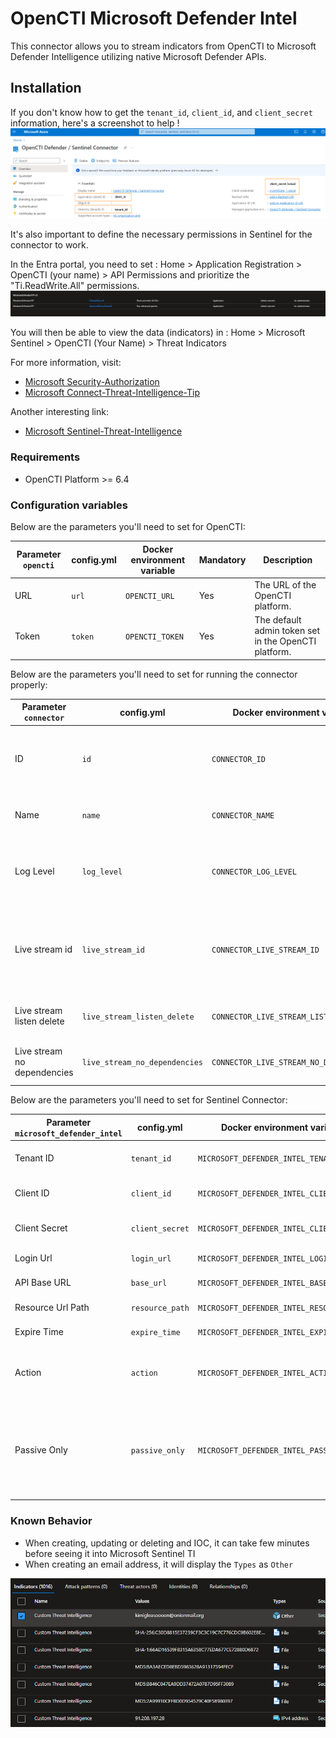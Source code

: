 # OpenCTI Microsoft Defender Intel

This connector allows you to stream indicators from OpenCTI to Microsoft Defender Intelligence utilizing native Microsoft Defender APIs.

## Installation

If you don't know how to get the `tenant_id`, `client_id`, and `client_secret` information, here's a screenshot to
help !
![Sentinel_variables](./doc/sentinel_info_variables.png)

It's also important to define the necessary permissions in Sentinel for the connector to work.

In the Entra portal, you need to set :
Home > Application Registration > OpenCTI (your name) > API Permissions
and prioritize the "Ti.ReadWrite.All" permissions.
![Sentinel_permission](./doc/permission_mandatory.png)

You will then be able to view the data (indicators) in :
Home > Microsoft Sentinel > OpenCTI (Your Name) > Threat Indicators

For more information, visit:

- [Microsoft Security-Authorization](https://learn.microsoft.com/en-us/graph/security-authorization)
- [Microsoft Connect-Threat-Intelligence-Tip](https://learn.microsoft.com/en-us/azure/sentinel/connect-threat-intelligence-tip)

Another interesting link:

- [Microsoft Sentinel-Threat-Intelligence](https://learn.microsoft.com/en-us/azure/architecture/example-scenario/data/sentinel-threat-intelligence#import-threat-indicators-with-the-platforms-data-connector)

### Requirements

- OpenCTI Platform >= 6.4

### Configuration variables

Below are the parameters you'll need to set for OpenCTI:

| Parameter `opencti` | config.yml | Docker environment variable | Mandatory | Description                                          |
|---------------------|------------|-----------------------------|-----------|------------------------------------------------------|
| URL                 | `url`      | `OPENCTI_URL`               | Yes       | The URL of the OpenCTI platform.                     |
| Token               | `token`    | `OPENCTI_TOKEN`             | Yes       | The default admin token set in the OpenCTI platform. |

Below are the parameters you'll need to set for running the connector properly:

| Parameter `connector`       | config.yml                    | Docker environment variable             | Default  | Mandatory | Example                                | Description                                                                            |
|-----------------------------|-------------------------------|-----------------------------------------|----------|-----------|----------------------------------------|----------------------------------------------------------------------------------------|
| ID                          | `id`                          | `CONNECTOR_ID`                          | /        | Yes       | `fe418972-1b42-42c9-a665-91544c1a9939` | A unique `UUIDv4` identifier for this connector instance.                              |
| Name                        | `name`                        | `CONNECTOR_NAME`                        | /        | Yes       | `Microsoft Defender Intel`             | Full name of the connector : `Microsoft Sentinel`.                                     |
| Log Level                   | `log_level`                   | `CONNECTOR_LOG_LEVEL`                   | `error`  | No        | `error`                                | Determines the verbosity of the logs. Options are `debug`, `info`, `warn`, or `error`. |
| Live stream id              | `live_stream_id`              | `CONNECTOR_LIVE_STREAM_ID`              | /        | Yes       | `9f204482-47a4-4fa4-b88b-ff4f390f31dd` | The Live Stream ID of the stream created in the OpenCTI interface. A unique `UUIDv4`.  |
| Live stream listen delete   | `live_stream_listen_delete`   | `CONNECTOR_LIVE_STREAM_LISTEN_DELETE`   | `true`   | No        | `true`                                 | The Live Stream listen delete must be `true`.                                          |
| Live stream no dependencies | `live_stream_no_dependencies` | `CONNECTOR_LIVE_STREAM_NO_DEPENDENCIES` | `true`   | No        | `true`                                 | The Live Stream no dependencies must be `true`.                                        |

Below are the parameters you'll need to set for Sentinel Connector:

| Parameter `microsoft_defender_intel` | config.yml         | Docker environment variable                 | Default                                    | Mandatory | Example                                    | Description                                                                                                                                                                                                                                                                                                                                                       |
|--------------------------------------|--------------------|---------------------------------------------|--------------------------------------------|-----------|--------------------------------------------|-------------------------------------------------------------------------------------------------------------------------------------------------------------------------------------------------------------------------------------------------------------------------------------------------------------------------------------------------------------------|
| Tenant ID                            | `tenant_id`        | `MICROSOFT_DEFENDER_INTEL_TENANT_ID`        | /                                          | Yes       | /                                          | Your Azure App Tenant ID, see the screenshot to help you find this information.                                                                                                                                                                                                                                                                                   |
| Client ID                            | `client_id`        | `MICROSOFT_DEFENDER_INTEL_CLIENT_ID`        | /                                          | Yes       | /                                          | Your Azure App Client ID, see the screenshot to help you find this information.                                                                                                                                                                                                                                                                                   |
| Client Secret                        | `client_secret`    | `MICROSOFT_DEFENDER_INTEL_CLIENT_SECRET`    | /                                          | Yes       | /                                          | Your Azure App Client secret, See the screenshot to help you find this information.                                                                                                                                                                                                                                                                               |
| Login Url                            | `login_url`        | `MICROSOFT_DEFENDER_INTEL_LOGIN_URL`        | `https://login.microsoft.com`              | No        | `https://login.microsoft.com`              | Login URL for Microsoft which is `https://login.microsoft.com`                                                                                                                                                                                                                                                                                                    |
| API Base URL                         | `base_url`         | `MICROSOFT_DEFENDER_INTEL_BASE_URL`         | `https://api.securitycenter.microsoft.com` | No        | `https://api.securitycenter.microsoft.com` | The resource the API will use which is `https://api.securitycenter.microsoft.com`                                                                                                                                                                                                                                                                                 |
| Resource Url Path                    | `resource_path`    | `MICROSOFT_DEFENDER_INTEL_RESOURCE_PATH`    | `/api/indicators`                          | No        | `/api/indicators`                          | The request URL that will be used which is `/api/indicators`                                                                                                                                                                                                                                                                                                      |
| Expire Time                          | `expire_time`      | `MICROSOFT_DEFENDER_INTEL_EXPIRE_TIME`      | `30`                                       | No        | `30`                                       | Number of days for your indicator to expire in Sentinel. Suggestion of `30` as a default                                                                                                                                                                                                                                                                          |
| Action                               | `action`           | `MICROSOFT_DEFENDER_INTEL_ACTION`           | `Alert`                                    | No        | `Alert`                                    | The action to apply if the indicator is matched from within the targetProduct security tool. Possible values are: `Warn`, `Block`, `Audit`, `Alert`, `AlertAndBlock`, `BlockAndRemediate`, `Allowed`                                                                                                                                                                       |
| Passive Only                         | `passive_only`     | `MICROSOFT_DEFENDER_INTEL_PASSIVE_ONLY`     | `false`                                    | No        | `true`                                     | Determines if the indicator should trigger an event that is visible to an end-user. When set to `True` security tools will not notify the end user that a ‘hit’ has occurred. This is most often treated as audit or silent mode by security products where they will simply log that a match occurred but will not perform the action. Default value is `False`. |

### Known Behavior

- When creating, updating or deleting and IOC, it can take few minutes before seeing it into Microsoft Sentinel TI
- When creating an email address, it will display the `Types` as `Other`

![Display of Email Address on MSTI](./doc/ioc_msti.png)